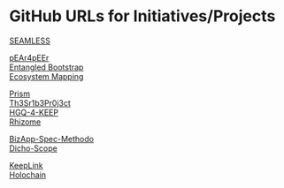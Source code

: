 GitHub URLs for Initiatives/Projects
==

<a href="https://github.com/iPlumb3r/BigPicture">SEAMLESS</a>   

<a href="https://github.com/iPlumb3r/pEAr4pEEr">pEAr4pEEr</a>   
<a href="https://github.com/iPlumb3r/EntangledBootstrap">Entangled Bootstrap</a>   
<a href="https://github.com/iPlumb3r/EcosystemMapping">Ecosystem Mapping</a> 

<a href="https://github.com/iPlumb3r/Prism">Prism</a>  
<a href="https://github.com/iPlumb3r/Th3Sr1b3Pr0j3ct">Th3Sr1b3Pr0j3ct</a>   
<a href="https://github.com/iPlumb3r/KeQuarks">HGQ-4-KEEP</a>   
<a href="https://github.com/iPlumb3r/Rhizome">Rhizome</a>   

<a href="https://github.com/iPlumb3r/BizApp-Spec-Methodo">BizApp-Spec-Methodo</a>  
<a href="https://github.com/iPlumb3r/Dicho-Scope">Dicho-Scope</a>  

<a href="https://github.com/iPlumb3r/KeepLink">KeepLink</a>  
<a href="https://github.com/iPlumb3r/Holochain">Holochain</a>  
 
